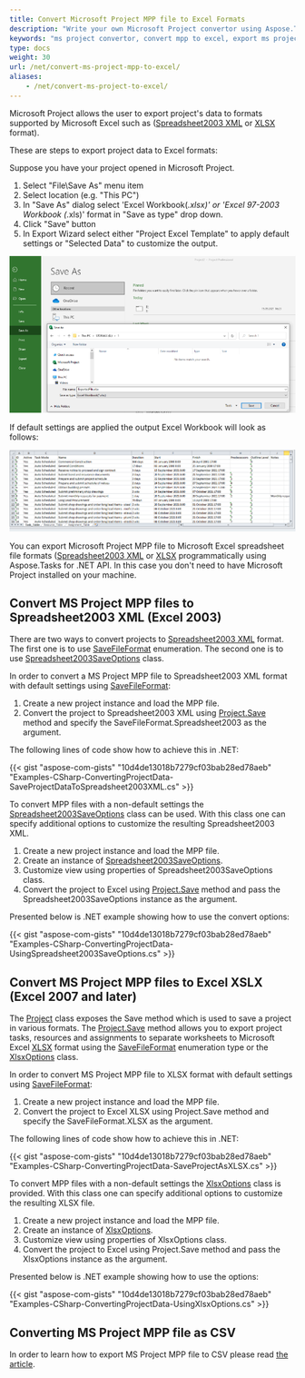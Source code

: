 ```yaml
---
title: Convert Microsoft Project MPP file to Excel Formats
description: "Write your own Microsoft Project convertor using Aspose.Tasks for .NET and convert MPP files to Microsoft Excel spreadsheet file formats."
keywords: "ms project convertor, convert mpp to excel, export ms project to excel, microsoft project export to excel, microsoft project excel converter, mpp2excel, mpp2xlsx, microsoft project mpp to excel converter"
type: docs
weight: 30
url: /net/convert-ms-project-mpp-to-excel/
aliases: 
    - /net/convert-ms-project-to-excel/
---
```


Microsoft Project allows the user to export project's data to formats supported by Microsoft Excel such as ([Spreadsheet2003 XML](https://en.wikipedia.org/wiki/SpreadsheetML) or [XLSX](https://docs.fileformat.com/spreadsheet/xlsx/) format).

These are steps to export project data to Excel formats:

Suppose you have your project opened in Microsoft Project.

1) Select "File\Save As" menu item
2) Select location (e.g. "This PC")
3) In "Save As" dialog select 'Excel Workbook(*.xlsx)' or 'Excel 97-2003 Workbook (*.xls)' format in "Save as type" drop down.
3) Click "Save" button
4) In Export Wizard select either "Project Excel Template" to apply default settings or "Selected Data" to customize the output.

![Example of "Save As" dialog](Screenshot_1.png)

If default settings are applied the output Excel Workbook will look as follows:

![Example of project exported to Excel Workbook](Screenshot_2.png)


You can export Microsoft Project MPP file to Microsoft Excel spreadsheet file formats ([Spreadsheet2003 XML](https://en.wikipedia.org/wiki/SpreadsheetML) or [XLSX](https://docs.fileformat.com/spreadsheet/xlsx/) programmatically using Aspose.Tasks for .NET API. In this case you don't need to have Microsoft Project installed on your machine. 

## **Convert MS Project MPP files to Spreadsheet2003 XML (Excel 2003)**
There are two ways to convert projects to [Spreadsheet2003 XML](https://en.wikipedia.org/wiki/SpreadsheetML) format. The first one is to use [SaveFileFormat](https://apireference.aspose.com/tasks/net/aspose.tasks.saving/savefileformat) enumeration. The second one is to use [Spreadsheet2003SaveOptions](https://apireference.aspose.com/tasks/net/aspose.tasks.saving/spreadsheet2003saveoptions) class.

In order to convert a MS Project MPP file to Spreadsheet2003 XML format with default settings using [SaveFileFormat](https://apireference.aspose.com/tasks/net/aspose.tasks.saving/savefileformat):

1. Create a new project instance and load the MPP file.
2. Convert the project to Spreadsheet2003 XML using [Project.Save](https://apireference.aspose.com/tasks/net/aspose.tasks.project/save/methods/1) method and specify the SaveFileFormat.Spreadsheet2003 as the argument.

The following lines of code show how to achieve this in .NET:

{{< gist "aspose-com-gists" "10d4de13018b7279cf03bab28ed78aeb" "Examples-CSharp-ConvertingProjectData-SaveProjectDataToSpreadsheet2003XML.cs" >}}

To convert MPP files with a non-default settings the [Spreadsheet2003SaveOptions](https://apireference.aspose.com/tasks/net/aspose.tasks.saving/spreadsheet2003saveoptions) class can be used. With this class one can specify additional options to customize the resulting Spreadsheet2003 XML.

1. Create a new project instance and load the MPP file.
2. Create an instance of [Spreadsheet2003SaveOptions](https://apireference.aspose.com/tasks/net/aspose.tasks.saving/spreadsheet2003saveoptions).
3. Customize view using properties of Spreadsheet2003SaveOptions class.
4. Convert the project to Excel using [Project.Save](https://apireference.aspose.com/tasks/net/aspose.tasks.project/save/methods/2) method and pass the Spreadsheet2003SaveOptions instance as the argument.

Presented below is .NET example showing how to use the convert options:

{{< gist "aspose-com-gists" "10d4de13018b7279cf03bab28ed78aeb" "Examples-CSharp-ConvertingProjectData-UsingSpreadsheet2003SaveOptions.cs" >}}

## **Convert MS Project MPP files to Excel XSLX (Excel 2007 and later)**

The [Project](https://apireference.aspose.com/tasks/net/aspose.tasks/project/) class exposes the Save method which is used to save a project in various formats. The [Project.Save](https://apireference.aspose.com/tasks/net/aspose.tasks.project/save/methods/1) method allows you to export project tasks, resources and assignments to separate worksheets to Microsoft Excel [XLSX](https://docs.fileformat.com/spreadsheet/xlsx/) format using the [SaveFileFormat](https://apireference.aspose.com/tasks/net/aspose.tasks.saving/savefileformat) enumeration type or the [XlsxOptions](https://apireference.aspose.com/tasks/net/aspose.tasks.saving/xlsxoptions) class.

In order to convert MS Project MPP file to XLSX format with default settings using [SaveFileFormat](https://apireference.aspose.com/tasks/net/aspose.tasks.saving/savefileformat):

1. Create a new project instance and load the MPP file.
2. Convert the project to Excel XLSX using Project.Save method and specify the SaveFileFormat.XLSX as the argument.

The following lines of code show how to achieve this in .NET:

{{< gist "aspose-com-gists" "10d4de13018b7279cf03bab28ed78aeb" "Examples-CSharp-ConvertingProjectData-SaveProjectAsXLSX.cs" >}}

To convert MPP files with a non-default settings the [XlsxOptions](https://apireference.aspose.com/tasks/net/aspose.tasks.saving/xlsxoptions) class is provided. With this class one can specify additional options to customize the resulting XLSX file.

1. Create a new project instance and load the MPP file.
2. Create an instance of [XlsxOptions](https://apireference.aspose.com/tasks/net/aspose.tasks.saving/xlsxoptions).
3. Customize view using properties of XlsxOptions class.
4. Convert the project to Excel using Project.Save method and pass the XlsxOptions instance as the argument.

Presented below is .NET example showing how to use the options:

{{< gist "aspose-com-gists" "10d4de13018b7279cf03bab28ed78aeb" "Examples-CSharp-ConvertingProjectData-UsingXlsxOptions.cs" >}}

## **Converting MS Project MPP file as CSV**
In order to learn how to export MS Project MPP file to CSV please read [the article](/tasks/net/convert-mpp-to-csv).
